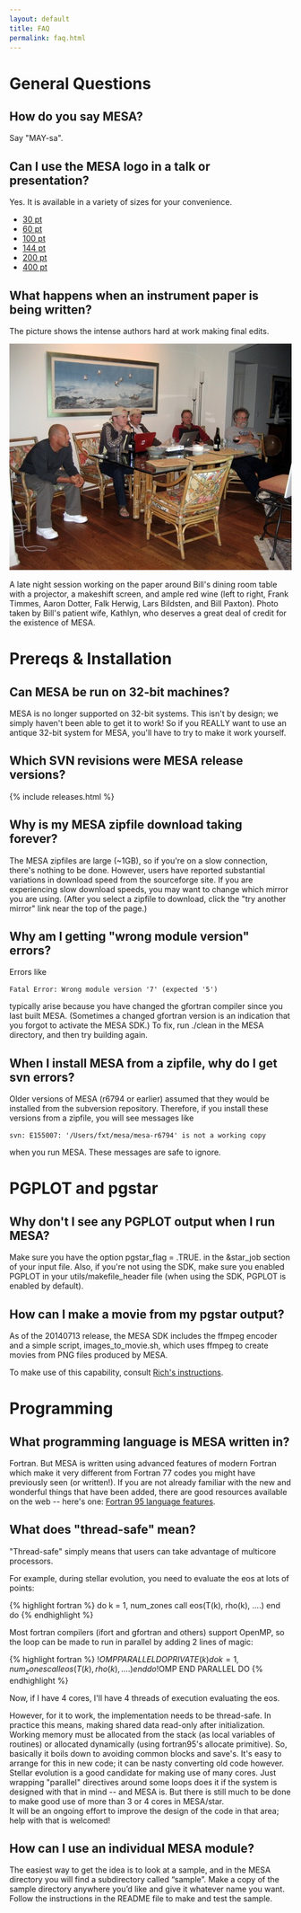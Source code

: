 ```yaml
---
layout: default
title: FAQ
permalink: faq.html
---
```


# General Questions

## How do you say MESA?

Say "MAY-sa".

## Can I use the MESA logo in a talk or presentation?

Yes.  It is available in a variety of sizes for your convenience.

* [30 pt](/assets/logo/mesa_logo2_30pt.png)
* [60 pt](/assets/logo/mesa_logo2_60pt.png)
* [100 pt](/assets/logo/mesa_logo2_100pt.png)
* [144 pt](/assets/logo/mesa_logo2_144pt.png)
* [200 pt](/assets/logo/mesa_logo2_200pt.png)
* [400 pt](/assets/logo/mesa_logo2_400pt.png)

## What happens when an instrument paper is being written?

The picture shows the intense authors hard at work making final edits.

![writing the mesa paper](/assets/images/paper_session.jpg "Paper Session")

A late night session working on the paper around Bill's dining room
table with a projector, a makeshift screen, and ample red wine (left
to right, Frank Timmes, Aaron Dotter, Falk Herwig, Lars Bildsten, and
Bill Paxton).  Photo taken by Bill's patient wife, Kathlyn, who
deserves a great deal of credit for the existence of MESA.


# Prereqs & Installation

## Can MESA be run on 32-bit machines?

MESA is no longer supported on 32-bit systems.  This isn't by design;
we simply haven't been able to get it to work!  So if you REALLY want
to use an antique 32-bit system for MESA, you'll have to try to make
it work yourself.

<a id="releases"></a>
## Which SVN revisions were MESA release versions?

{% include releases.html %}

## Why is my MESA zipfile download taking forever?

The MESA zipfiles are large (~1GB), so if you're on a slow connection,
there's nothing to be done.  However, users have reported substantial
variations in download speed from the sourceforge site.  If you are
experiencing slow download speeds, you may want to change which mirror
you are using.  (After you select a zipfile to download, click the
"try another mirror" link near the top of the page.)

## Why am I getting "wrong module version" errors?

Errors like

    Fatal Error: Wrong module version '7' (expected '5')

typically arise because you have changed the gfortran compiler since
you last built MESA.  (Sometimes a changed gfortran version is an
indication that you forgot to activate the MESA SDK.)  To fix, run
./clean in the MESA directory, and then try building again.

<a id="svn-error"></a>
## When I install MESA from a zipfile, why do I get svn errors?

Older versions of MESA (r6794 or earlier) assumed that they would be
installed from the subversion repository.  Therefore, if you install
these versions from a zipfile, you will see messages like

    svn: E155007: '/Users/fxt/mesa/mesa-r6794' is not a working copy

when you run MESA.  These messages are safe to ignore.

# PGPLOT and pgstar

## Why don't I see any PGPLOT output when I run MESA?

Make sure you have the option pgstar\_flag = .TRUE. in the &star\_job
section of your input file. Also, if you're not using the SDK, make
sure you enabled PGPLOT in your utils/makefile_header file (when using
the SDK, PGPLOT is enabled by default).

## How can I make a movie from my pgstar output?

As of the 20140713 release, the MESA SDK includes the ffmpeg encoder
and a simple script, images\_to\_movie.sh, which uses ffmpeg to create
movies from PNG files produced by MESA.

To make use of this capability, consult [Rich's instructions][movie-making].

[movie-making]:http://www.astro.wisc.edu/~townsend/static.php?ref=mesasdk#Making_Movies

# Programming

## What programming language is MESA written in?

Fortran.  But MESA is written using advanced features of modern
Fortran which make it very different from Fortran 77 codes you might
have previously seen (or written!).  If you are not already familiar
with the new and wonderful things that have been added, there are good
resources available on the web -- here's one:
[Fortran 95 language features][Fortran].

[Fortran]:http://en.wikipedia.org/wiki/Fortran_95_language_features

## What does "thread-safe" mean?

"Thread-safe" simply means that users can take advantage of multicore
processors.

For example, during stellar evolution, you need to evaluate the eos at
lots of points:

{% highlight fortran %}
do k = 1, num_zones
    call eos(T(k), rho(k), ....)
end do
{% endhighlight %}

Most fortran compilers (ifort and gfortran and others) support OpenMP,
so the loop can be made to run in parallel by adding 2 lines of magic:


{% highlight fortran %}
!$OMP PARALLEL DO PRIVATE (k)
do k = 1, num_zones
    call eos(T(k), rho(k), ....)
end do
!$OMP END PARALLEL DO
{% endhighlight %}

Now, if I have 4 cores, I'll have 4 threads of execution evaluating
the eos.

However, for it to work, the implementation needs to be thread-safe.
In practice this means, making shared data read-only after
initialization.  Working memory must be allocated from the stack (as
local variables of routines) or allocated dynamically (using
fortran95's allocate primitive).  So, basically it boils down to
avoiding common blocks and save's.  It's easy to arrange for this in
new code; it can be nasty converting old code however.  Stellar
evolution is a good candidate for making use of many cores.  Just
wrapping "parallel" directives around some loops does it if the system
is designed with that in mind -- and MESA is.  But there is still much
to be done to make good use of more than 3 or 4 cores in
MESA/star.<br> It will be an ongoing effort to improve the design of
the code in that area; help with that is welcomed!


## How can I use an individual MESA module?

The easiest way to get the idea is to look at a sample, and in the
MESA directory you will find a subdirectory called “sample”. Make a
copy of the sample directory anywhere you’d like and give it whatever
name you want. Follow the instructions in the README file to make and
test the sample.
